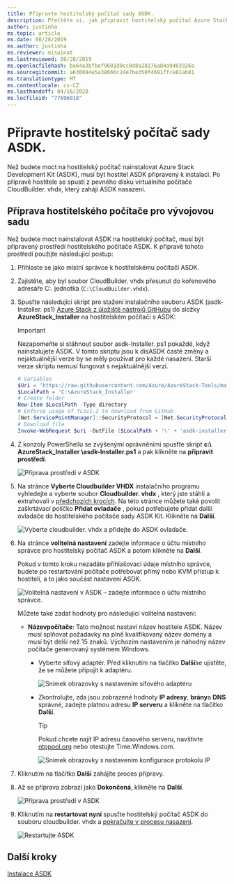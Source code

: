 ```yaml
---
title: Připravte hostitelský počítač sady ASDK.
description: Přečtěte si, jak připravit hostitelský počítač Azure Stack Development Kit (ASDK) pro instalaci ASDK.
author: justinha
ms.topic: article
ms.date: 08/28/2019
ms.author: justinha
ms.reviewer: misainat
ms.lastreviewed: 08/28/2019
ms.openlocfilehash: ba64a3bfbef9601d9cc8d8a28176a84a9403326a
ms.sourcegitcommit: a630894e5a38666c24e7be350f4691ffce81ab81
ms.translationtype: MT
ms.contentlocale: cs-CZ
ms.lasthandoff: 04/16/2020
ms.locfileid: "77696018"
---
```

# <a name="prepare-the-asdk-host-computer"></a>Připravte hostitelský počítač sady ASDK.
Než budete moct na hostitelský počítač nainstalovat Azure Stack Development Kit (ASDK), musí být hostitel ASDK připravený k instalaci. Po přípravě hostitele se spustí z pevného disku virtuálního počítače CloudBuilder. vhdx, který zahájí ASDK nasazení.

## <a name="prepare-the-development-kit-host-computer"></a>Příprava hostitelského počítače pro vývojovou sadu
Než budete moct nainstalovat ASDK na hostitelský počítač, musí být připravený prostředí hostitelského počítače ASDK. K přípravě tohoto prostředí použijte následující postup:

1. Přihlaste se jako místní správce k hostitelskému počítači ASDK.
2. Zajistěte, aby byl soubor CloudBuilder. vhdx přesunut do kořenového adresáře C:\. jednotka (`C:\CloudBuilder.vhdx`).
3. Spusťte následující skript pro stažení instalačního souboru ASDK (asdk-Installer. ps1) [Azure Stack z úložiště nástrojů GitHubu](https://github.com/Azure/AzureStack-Tools) do složky **AzureStack_Installer** na hostitelském počítači s ASDK:

   > [!IMPORTANT]
   > Nezapomeňte si stáhnout soubor asdk-Installer. ps1 pokaždé, když nainstalujete ASDK. V tomto skriptu jsou k disASDK časté změny a nejaktuálnější verze by se měly používat pro každé nasazení. Starší verze skriptu nemusí fungovat s nejaktuálnější verzí.

   ```powershell
   # Variables
   $Uri = 'https://raw.githubusercontent.com/Azure/AzureStack-Tools/master/Deployment/asdk-installer.ps1'
   $LocalPath = 'C:\AzureStack_Installer'
   # Create folder
   New-Item $LocalPath -Type directory
   # Enforce usage of TLSv1.2 to download from GitHub
   [Net.ServicePointManager]::SecurityProtocol = [Net.SecurityProtocolType]::Tls12
   # Download file
   Invoke-WebRequest $uri -OutFile ($LocalPath + '\' + 'asdk-installer.ps1')
   ```

4. Z konzoly PowerShellu se zvýšenými oprávněními spusťte skript **c:\ AzureStack_Installer \asdk-Installer.ps1** a pak klikněte na **připravit prostředí**.

    ![Příprava prostředí v ASDK](media/asdk-prepare-host/1.PNG) 

5. Na stránce **Vyberte Cloudbuilder VHDX** instalačního programu vyhledejte a vyberte soubor **Cloudbuilder. vhdx** , který jste stáhli a extrahovali v [předchozích krocích](asdk-download.md). Na této stránce můžete také povolit zaškrtávací políčko **Přidat ovladače** , pokud potřebujete přidat další ovladače do hostitelského počítače sady ASDK Kit. Klikněte na **Další**.  

    ![Vyberte cloudbuilder. vhdx a přidejte do ASDK ovladače.](media/asdk-prepare-host/2.PNG)

6. Na stránce **volitelná nastavení** zadejte informace o účtu místního správce pro hostitelský počítač ASDK a potom klikněte na **Další**.

    Pokud v tomto kroku nezadáte přihlašovací údaje místního správce, budete po restartování počítače potřebovat přímý nebo KVM přístup k hostiteli, a to jako součást nastavení ASDK.

   ![Volitelná nastavení v ASDK – zadejte informace o účtu místního správce.](media/asdk-prepare-host/3.PNG)

    Můžete také zadat hodnoty pro následující volitelná nastavení:
    - **Názevpočítače**: Tato možnost nastaví název hostitele ASDK. Název musí splňovat požadavky na plně kvalifikovaný název domény a musí být delší než 15 znaků. Výchozím nastavením je náhodný název počítače generovaný systémem Windows.

        - Vyberte síťový adaptér. Před kliknutím na tlačítko **Další**se ujistěte, že se můžete připojit k adaptéru.

            ![Snímek obrazovky s nastavením síťového adaptéru](media/asdk-prepare-host/step-four-network-adapter.png)

        - Zkontrolujte, zda jsou zobrazené hodnoty **IP adresy**, **brány**a **DNS** správné, zadejte platnou adresu **IP serveru** a klikněte na tlačítko **Další**.

            >[!TIP]
            >Pokud chcete najít IP adresu časového serveru, navštivte [ntppool.org](https://www.ntppool.org/) nebo otestujte Time.Windows.com. 

            ![Snímek obrazovky s nastavením konfigurace protokolu IP](media/asdk-prepare-host/step-five-host-ip-config.png)

7. Kliknutím na tlačítko **Další** zahájíte proces přípravy.
8. Až se příprava zobrazí jako **Dokončená**, klikněte na **Další**.

    ![Příprava prostředí v ASDK](media/asdk-prepare-host/4.PNG)

9. Kliknutím na **restartovat nyní** spusťte hostitelský počítač ASDK do souboru cloudbuilder. vhdx a [pokračujte v procesu nasazení](asdk-install.md).

    ![Restartujte ASDK](media/asdk-prepare-host/5.PNG)


## <a name="next-steps"></a>Další kroky
[Instalace ASDK](asdk-install.md)
